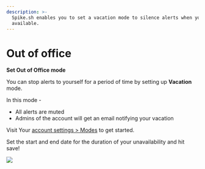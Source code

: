 ```yaml
---
description: >-
  Spike.sh enables you to set a vacation mode to silence alerts when you are not
  available.
---
```


# Out of office

**Set Out of Office mode**

You can stop alerts to yourself for a period of time by setting up **Vacation** mode. 

In this mode -
- All alerts are muted
- Admins of the account will get an email notifying your vacation

Visit Your [account settings > Modes](https://app.spike.sh/settings/personal-modes) to get started.

Set the start and end date for the duration of your unavailability and hit save! 

![](<../.gitbook/assets/Spike\_vacation 2.png>)
